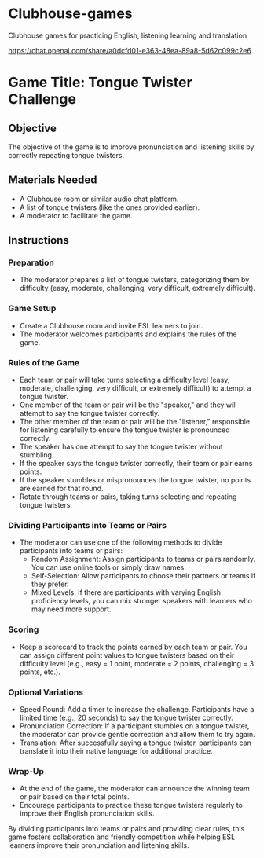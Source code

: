 # Clubhouse-games
Clubhouse games for practicing English, listening learning and translation

https://chat.openai.com/share/a0dcfd01-e363-48ea-89a8-5d62c099c2e6

# Game Title: Tongue Twister Challenge

## Objective
The objective of the game is to improve pronunciation and listening skills by correctly repeating tongue twisters.

## Materials Needed
- A Clubhouse room or similar audio chat platform.
- A list of tongue twisters (like the ones provided earlier).
- A moderator to facilitate the game.

## Instructions

### Preparation
- The moderator prepares a list of tongue twisters, categorizing them by difficulty (easy, moderate, challenging, very difficult, extremely difficult).

### Game Setup
- Create a Clubhouse room and invite ESL learners to join.
- The moderator welcomes participants and explains the rules of the game.

### Rules of the Game
- Each team or pair will take turns selecting a difficulty level (easy, moderate, challenging, very difficult, or extremely difficult) to attempt a tongue twister.
- One member of the team or pair will be the "speaker," and they will attempt to say the tongue twister correctly.
- The other member of the team or pair will be the "listener," responsible for listening carefully to ensure the tongue twister is pronounced correctly.
- The speaker has one attempt to say the tongue twister without stumbling.
- If the speaker says the tongue twister correctly, their team or pair earns points.
- If the speaker stumbles or mispronounces the tongue twister, no points are earned for that round.
- Rotate through teams or pairs, taking turns selecting and repeating tongue twisters.

### Dividing Participants into Teams or Pairs
- The moderator can use one of the following methods to divide participants into teams or pairs:
  - Random Assignment: Assign participants to teams or pairs randomly. You can use online tools or simply draw names.
  - Self-Selection: Allow participants to choose their partners or teams if they prefer.
  - Mixed Levels: If there are participants with varying English proficiency levels, you can mix stronger speakers with learners who may need more support.

### Scoring
- Keep a scorecard to track the points earned by each team or pair. You can assign different point values to tongue twisters based on their difficulty level (e.g., easy = 1 point, moderate = 2 points, challenging = 3 points, etc.).

### Optional Variations
- Speed Round: Add a timer to increase the challenge. Participants have a limited time (e.g., 20 seconds) to say the tongue twister correctly.
- Pronunciation Correction: If a participant stumbles on a tongue twister, the moderator can provide gentle correction and allow them to try again.
- Translation: After successfully saying a tongue twister, participants can translate it into their native language for additional practice.

### Wrap-Up
- At the end of the game, the moderator can announce the winning team or pair based on their total points.
- Encourage participants to practice these tongue twisters regularly to improve their English pronunciation skills.

By dividing participants into teams or pairs and providing clear rules, this game fosters collaboration and friendly competition while helping ESL learners improve their pronunciation and listening skills.
